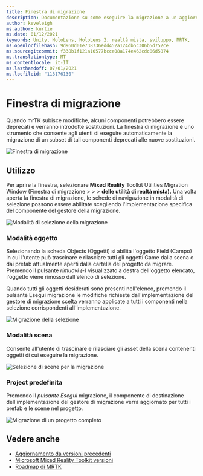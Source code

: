 ```yaml
---
title: Finestra di migrazione
description: Documentazione su come eseguire la migrazione a un aggiornamento in MRTK
author: keveleigh
ms.author: kurtie
ms.date: 01/12/2021
keywords: Unity, HoloLens, HoloLens 2, realtà mista, sviluppo, MRTK,
ms.openlocfilehash: 9d960d01e738736edd452a124db5c306b5d752ce
ms.sourcegitcommit: f338b1f121a10577bcce08a174e462cdc86d5874
ms.translationtype: MT
ms.contentlocale: it-IT
ms.lasthandoff: 07/01/2021
ms.locfileid: "113176130"
---
```

# <a name="migration-window"></a>Finestra di migrazione

Quando mrTK subisce modifiche, alcuni componenti potrebbero essere deprecati e verranno introdotte sostituzioni.
La finestra di migrazione è uno strumento che consente agli utenti di eseguire automaticamente la migrazione di un subset di tali componenti deprecati alle nuove sostituzioni.

![Finestra di migrazione](../images/migration-window/MRTK_Migration_Window.png)

## <a name="usage"></a>Utilizzo

Per aprire la finestra, selezionare **Mixed Reality** Toolkit Utilities Migration Window (Finestra di migrazione  >    >    >  **delle utilità di realtà mista).** Una volta aperta la finestra di migrazione, le schede di navigazione in modalità di selezione possono essere abilitate scegliendo l'implementazione specifica del componente del gestore della migrazione.  

![Modalità di selezione della migrazione](../images/migration-window/MRTK_Migration_Modes.png)

### <a name="object-mode"></a>Modalità oggetto

Selezionando la scheda Objects (Oggetti) si abilita l'oggetto Field (Campo) in cui l'utente può trascinare e rilasciare tutti gli oggetti Game dalla scena o dai prefab attualmente aperti dalla cartella del progetto da migrare.
Premendo il pulsante *rimuovi (-)* visualizzato a destra dell'oggetto elencato, l'oggetto viene rimosso dall'elenco di selezione.

Quando tutti gli oggetti desiderati sono  presenti nell'elenco, premendo il pulsante Esegui migrazione le modifiche richieste dall'implementazione del gestore di migrazione scelta verranno applicate a tutti i componenti nella selezione corrispondenti all'implementazione.

![Migrazione della selezione](../images/migration-window/MRTK_Object_Migration.png)

### <a name="scene-mode"></a>Modalità scena

Consente all'utente di trascinare e rilasciare gli asset della scena contenenti oggetti di cui eseguire la migrazione.

![Selezione di scene per la migrazione](../images/migration-window/MRTK_Scene_Selection.png)

### <a name="project-mode"></a>Project predefinita

Premendo il *pulsante Esegui* migrazione, il componente di destinazione dell'implementazione del gestore di migrazione verrà aggiornato per tutti i prefab e le scene nel progetto.

![Migrazione di un progetto completo](../images/migration-window/MRTK_Project_Migration.png)

## <a name="see-also"></a>Vedere anche

- [Aggiornamento da versioni precedenti](../../updates-deployment/updating.md)
- [Microsoft Mixed Reality Toolkit versioni](../../release-notes/mrtk-26-release-notes.md)
- [Roadmap di MRTK](../../roadmap.md)
